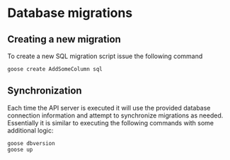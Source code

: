 # Database migrations

## Creating a new migration

To create a new SQL migration script issue the following command

``` shell
goose create AddSomeColumn sql
```

## Synchronization

Each time the API server is executed it will use the provided database
connection information and attempt to synchronize migrations as needed.
Essentially it is similar to executing the following commands with some
additional logic:

``` shell
goose dbversion
goose up
```
